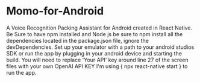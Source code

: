 # Momo-for-Android 
A Voice Recognition Packing Assistant for Android created in React Native.
Be Sure to have npm installed and Node js
be sure to npm install all the dependencies located in the package.json file, ignore the devDependencies.
Set up your emulator with a path to your android studios SDK or run the app by plugging in your android device and starting the build.
You will need to replace 'Your API' key around line 27 of the screen files with your own OpenAI API KEY
I'm using { npx react-native start } to run the app.
